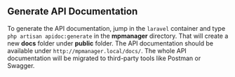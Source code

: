Generate API Documentation
--------------------------

To generate the API documentation, jump in the ``laravel`` container and
type ``php artisan apidoc:generate`` in the **mpmanager** directory.
That will create a new **docs** folder under **public** folder. The API
documentation should be available under
``http://mpmanager.local/docs/``. The whole API documentation will be
migrated to third-party tools like Postman or Swagger.
